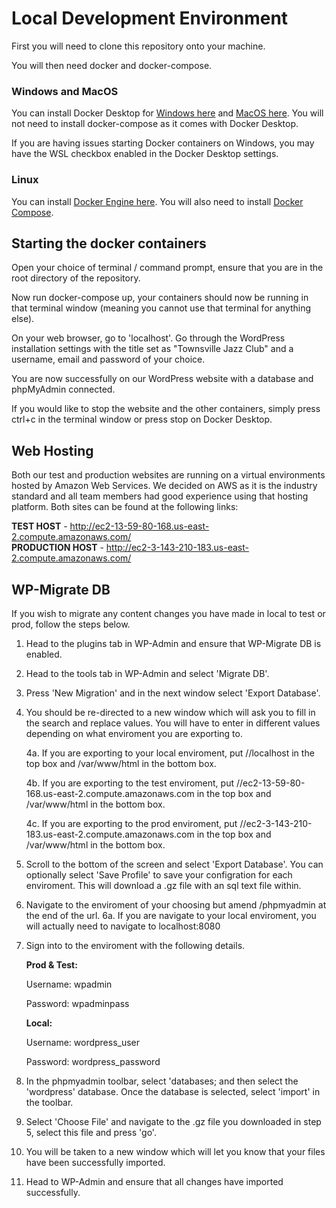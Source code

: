# Local Development Environment

First you will need to clone this repository onto your machine.

You will then need docker and docker-compose.

### Windows and MacOS
You can install Docker Desktop for [Windows here](https://docs.docker.com/docker-for-windows/install/) and [MacOS here](https://docs.docker.com/docker-for-mac/install/). You will not need to install docker-compose as it comes with Docker Desktop.

If you are having issues starting Docker containers on Windows, you may have the WSL checkbox enabled in the Docker Desktop settings.
### Linux
You can install [Docker Engine here](https://docs.docker.com/engine/install/). You will also need to install [Docker Compose](https://docs.docker.com/compose/install/).

## Starting the docker containers

Open your choice of terminal / command prompt, ensure that you are in the root directory of the repository.

Now run docker-compose up, your containers should now be running in that terminal window (meaning you cannot use that terminal for anything else).

On your web browser, go to 'localhost'. Go through the WordPress installation settings with the title set as "Townsville Jazz Club" and a username, email and password of your choice.

You are now successfully on our WordPress website with a database and phpMyAdmin connected.

If you would like to stop the website and the other containers, simply press ctrl+c in the terminal window or press stop on Docker Desktop.

## Web Hosting
Both our test and production websites are running on a virtual environments hosted by Amazon Web Services. We decided on AWS as it is the industry standard and all team members had good experience using that hosting platform. Both sites can be found at the following links:

**TEST HOST** - http://ec2-13-59-80-168.us-east-2.compute.amazonaws.com/  
**PRODUCTION HOST** - http://ec2-3-143-210-183.us-east-2.compute.amazonaws.com/

## WP-Migrate DB
If you wish to migrate any content changes you have made in local to test or prod, follow the steps below.
 
1. Head to the plugins tab in WP-Admin and ensure that WP-Migrate DB is enabled.
2. Head to the tools tab in WP-Admin and select 'Migrate DB'.
3. Press 'New Migration' and in the next window select 'Export Database'.
4. You should be re-directed to a new window which will ask you to fill in the search and replace values. You will have to enter in different values depending on what enviroment you are exporting to.

	4a. If you are exporting to your local enviroment, put //localhost in the top box and /var/www/html in the bottom box.

	4b. If you are exporting to the test enviroment, put //ec2-13-59-80-168.us-east-2.compute.amazonaws.com in the top box and /var/www/html in the bottom box.

	4c. If you are exporting to the prod enviroment, put //ec2-3-143-210-183.us-east-2.compute.amazonaws.com in the top box and /var/www/html in the bottom box.

5. Scroll to the bottom of the screen and select 'Export Database'. You can optionally select 'Save Profile' to save your configration for each enviroment. This will download a .gz file with an sql text file within.
6. Navigate to the enviroment of your choosing but amend /phpmyadmin at the end of the url.
	6a. If you are navigate to your local enviroment, you will actually need to navigate to localhost:8080
7. Sign into to the enviroment with the following details.

	**Prod & Test:**
	
	Username: wpadmin
	
	Password: wpadminpass
	
	**Local:**
	
	Username: wordpress_user
	
	Password: wordpress_password
	
8. In the phpmyadmin toolbar, select 'databases; and then select the 'wordpress' database. Once the database is selected, select 'import' in the toolbar.
9. Select 'Choose File' and navigate to the .gz file you downloaded in step 5, select this file and press 'go'.
10. You will be taken to a new window which will let you know that your files have been successfully imported.
11. Head to WP-Admin and ensure that all changes have imported successfully.
